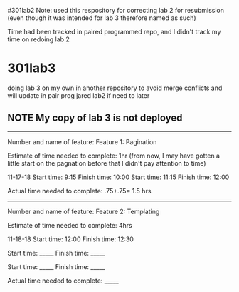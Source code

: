 #301lab2
Note: used this respository for correcting lab 2 for resubmission (even though it was intended for lab 3 therefore named as such)

Time had been tracked in paired programmed repo, and I didn't track my time on redoing lab 2



# 301lab3
doing lab 3 on my own in another repository to avoid merge conflicts and will update in pair prog jared lab2 if need to later

## NOTE My copy of lab 3 is not deployed

------------
Number and name of feature: Feature 1: Pagination

Estimate of time needed to complete: 1hr (from now, I may have gotten a little start on the pagnation before that I didn't pay attention to time)

11-17-18
Start time: 9:15
Finish time: 10:00
Start time: 11:15
Finish time: 12:00

Actual time needed to complete: .75+.75= 1.5 hrs

--------------------

Number and name of feature: Feature 2: Templating

Estimate of time needed to complete: 4hrs

11-18-18
Start time: 12:00
Finish time: 12:30

Start time: _____
Finish time: _____

Start time: _____
Finish time: _____

Actual time needed to complete: _____